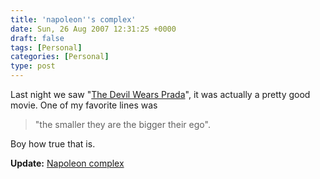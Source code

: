 ```yaml
---
title: 'napoleon''s complex'
date: Sun, 26 Aug 2007 12:31:25 +0000
draft: false
tags: [Personal]
categories: [Personal]
type: post
---
```


Last night we saw "[The Devil Wears Prada](http://www.imdb.com/title/tt0458352/photogallery)", it was actually a pretty good movie. One of my favorite lines was

> "the smaller they are the bigger their ego".

Boy how true that is.

**Update:** [Napoleon complex](http://en.wikipedia.org/wiki/Napoleon_complex)